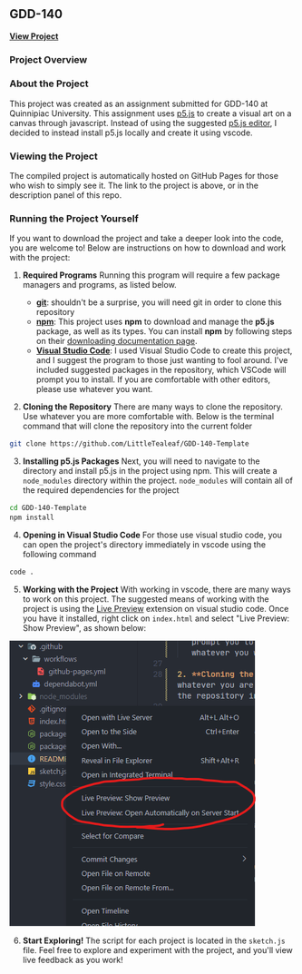 # <!--- Project Name -->

## GDD-140 <!-- Assignment Number -->

[**View Project**]()

### Project Overview

<!-- Quick Overview of the Project -->

### About the Project

This project was created as an assignment submitted for GDD-140 at Quinnipiac University. This assignment uses [p5.js](https://p5js.org/) to create a visual art on a canvas through javascript. Instead of using the suggested [p5.js editor](https://editor.p5js.org/), I decided to instead install p5.js locally and create it using vscode.

### Viewing the Project

The compiled project is automatically hosted on GitHub Pages for those who wish to simply see it. The link to the project is above, or in the description panel of this repo.

### Running the Project Yourself

If you want to download the project and take a deeper look into the code, you are welcome to! Below are instructions on how to download and work with the project:

1. **Required Programs** Running this program will require a few package managers and programs, as listed below.
   - [**git**](https://git-scm.com/): shouldn't be a surprise, you will need git in order to clone this repository
   - [**npm**](https://www.npmjs.com/): This project uses **npm** to download and manage the **p5.js** package, as well as its types. You can install **npm** by following steps on their [downloading documentation page](https://docs.npmjs.com/downloading-and-installing-node-js-and-npm).
   - [**Visual Studio Code**](https://code.visualstudio.com/): I used Visual Studio Code to create this project, and I suggest the program to those just wanting to fool around. I've included suggested packages in the repository, which VSCode will prompt you to install. If you are comfortable with other editors, please use whatever you want.

2. **Cloning the Repository** There are many ways to clone the repository. Use whatever you are more comfortable with. Below is the terminal command that will clone the repository into the current folder

```bash
git clone https://github.com/LittleTealeaf/GDD-140-Template
```

3. **Installing p5.js Packages** Next, you will need to navigate to the directory and install p5.js in the project using npm. This will create a `node_modules` directory within the project. `node_modules` will contain all of the required dependencies for the project

```bash
cd GDD-140-Template
npm install
```

4. **Opening in Visual Studio Code** For those use visual studio code, you can open the project's directory immediately in vscode using the following command

```bash
code .
```

5. **Working with the Project** With working in vscode, there are many ways to work on this project. The suggested means of working with the project is using the [Live Preview](https://marketplace.visualstudio.com/items?itemName=ms-vscode.live-server) extension on visual studio code. Once you have it installed, right click on `index.html` and select "Live Preview: Show Preview", as shown below:

![](assets/readmelivepreview.png)

6. **Start Exploring!** The script for each project is located in the `sketch.js` file. Feel free to explore and experiment with the project, and you'll view live feedback as you work!
